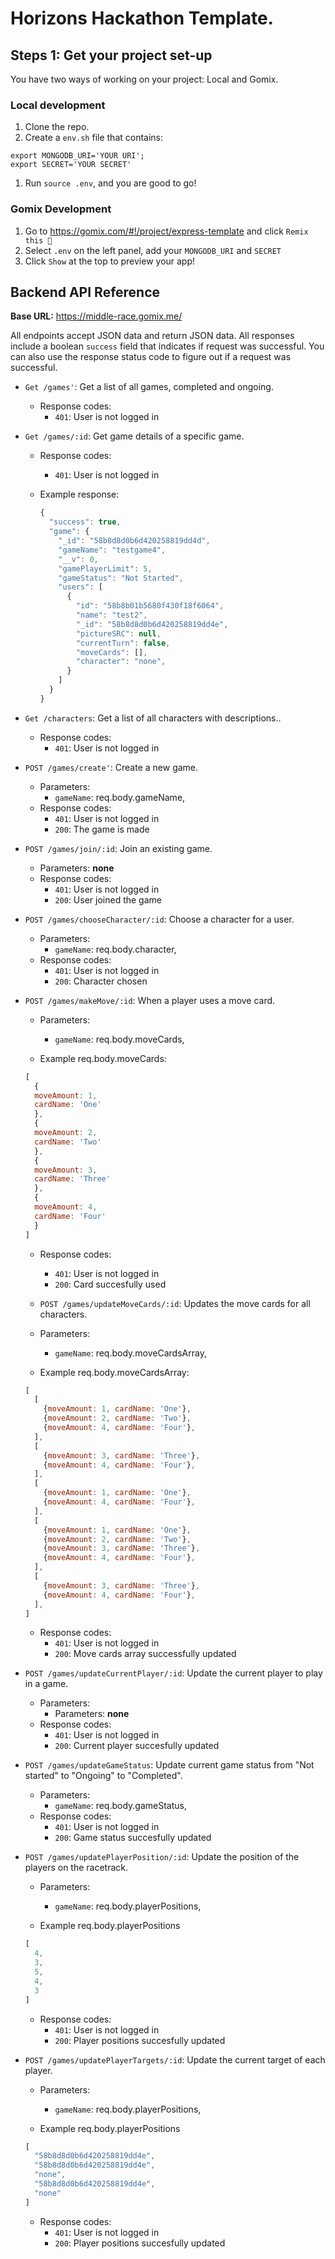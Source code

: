 # Horizons Hackathon Template.

## Steps 1: Get your project set-up
You have two ways of working on your project: Local and Gomix.

### Local development
1. Clone the repo.
1. Create a `env.sh` file that contains:

  ```
  export MONGODB_URI='YOUR URI';
  export SECRET='YOUR SECRET'
  ```

1. Run `source .env`, and you are good to go!

### Gomix Development

1. Go to https://gomix.com/#!/project/express-template and click
  `Remix this 🎤`
1. Select `.env` on the left panel, add your `MONGODB_URI` and `SECRET`
1. Click `Show` at the top to preview your app!

## Backend API Reference

**Base URL:** https://middle-race.gomix.me/

All endpoints accept JSON data and return JSON data. All responses include
a boolean `success` field that indicates if request was successful.
You can also use the response status code to figure out if a request
was successful.


- `Get /games'`: Get a list of all games, completed and ongoing.
  - Response codes:
    - `401`: User is not logged in
    
- `Get /games/:id`: Get game details of a specific game.
  - Response codes:
    - `401`: User is not logged in
    
  - Example response:

    ```javascript
    {
      "success": true,
      "game": {
        "_id": "58b8d8d0b6d420258819dd4d",
        "gameName": "testgame4",
        "__v": 0,
        "gamePlayerLimit": 5,
        "gameStatus": "Not Started",
        "users": [
          {
            "id": "58b8b01b5680f430f18f6064",
            "name": "test2",
            "_id": "58b8d8d0b6d420258819dd4e",
            "pictureSRC": null,
            "currentTurn": false,
            "moveCards": [],
            "character": "none",
          }
        ]
      }
    }
    ```
    
- `Get /characters`: Get a list of all characters with descriptions..
  - Response codes:
    - `401`: User is not logged in
    
- `POST /games/create'`: Create a new game.
  - Parameters:
    - `gameName`: req.body.gameName,
  - Response codes:
    - `401`: User is not logged in
    - `200`: The game is made

- `POST /games/join/:id`: Join an existing game.
  - Parameters: **none**
  - Response codes:
    - `401`: User is not logged in
    - `200`: User joined the game

- `POST /games/chooseCharacter/:id`: Choose a character for a user.
  - Parameters:
    - `gameName`: req.body.character,
  - Response codes:
    - `401`: User is not logged in
    - `200`: Character chosen

- `POST /games/makeMove/:id`: When a player uses a move card.
  - Parameters:
    - `gameName`: req.body.moveCards,
    
  - Example req.body.moveCards:

  ```javascript
  [
    {
    moveAmount: 1,
    cardName: 'One'
    },
    {
    moveAmount: 2,
    cardName: 'Two'
    },
    {
    moveAmount: 3,
    cardName: 'Three'
    },
    {
    moveAmount: 4,
    cardName: 'Four'
    }
  ]
  ```
    
  - Response codes:
    - `401`: User is not logged in
    - `200`: Card succesfully used
    
  - `POST /games/updateMoveCards/:id`: Updates the move cards for all characters.
  - Parameters:
    - `gameName`: req.body.moveCardsArray,
    
  - Example req.body.moveCardsArray:

  ```javascript
  [
    [
      {moveAmount: 1, cardName: 'One'},
      {moveAmount: 2, cardName: 'Two'},
      {moveAmount: 4, cardName: 'Four'},
    ],
    [
      {moveAmount: 3, cardName: 'Three'},
      {moveAmount: 4, cardName: 'Four'},
    ],
    [
      {moveAmount: 1, cardName: 'One'},
      {moveAmount: 4, cardName: 'Four'},
    ],
    [
      {moveAmount: 1, cardName: 'One'},
      {moveAmount: 2, cardName: 'Two'},
      {moveAmount: 3, cardName: 'Three'},
      {moveAmount: 4, cardName: 'Four'},
    ],
    [
      {moveAmount: 3, cardName: 'Three'},
      {moveAmount: 4, cardName: 'Four'},
    ],
  ]
  ```
    
  - Response codes:
    - `401`: User is not logged in
    - `200`: Move cards array successfully updated

- `POST /games/updateCurrentPlayer/:id`: Update the current player to play in a game.
  - Parameters:
    - Parameters: **none**
  - Response codes:
    - `401`: User is not logged in
    - `200`: Current player succesfully updated

- `POST /games/updateGameStatus`: Update current game status from "Not started" to "Ongoing" to "Completed".
  - Parameters:
    - `gameName`: req.body.gameStatus,
  - Response codes:
    - `401`: User is not logged in
    - `200`: Game status succesfully updated

- `POST /games/updatePlayerPosition/:id`: Update the position of the players on the racetrack.
  - Parameters:
    - `gameName`: req.body.playerPositions,

  - Example req.body.playerPositions

  ```javascript
  [
    4,
    3,
    5,
    4,
    3
  ]
  ```
  
  - Response codes:
    - `401`: User is not logged in
    - `200`: Player positions succesfully updated
    
- `POST /games/updatePlayerTargets/:id`: Update the current target of each player.
  - Parameters:
    - `gameName`: req.body.playerPositions,

  - Example req.body.playerPositions

  ```javascript
  [
    "58b8d8d0b6d420258819dd4e",
    "58b8d8d0b6d420258819dd4e",
    "none",
    "58b8d8d0b6d420258819dd4e",
    "none"
  ]
  ```
  
  - Response codes:
    - `401`: User is not logged in
    - `200`: Player positions succesfully updated
